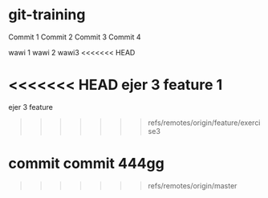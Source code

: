 # git-training

Commit 1
Commit 2
Commit 3
Commit 4

wawi 1
wawi 2
wawi3
<<<<<<< HEAD

<<<<<<< HEAD
ejer 3 feature 1
=======
ejer 3 feature
>>>>>>> refs/remotes/origin/feature/exercise3


commit
commit 444gg
=======
>>>>>>> refs/remotes/origin/master
